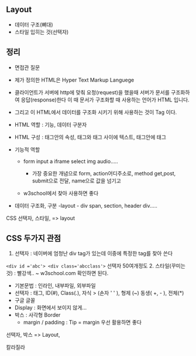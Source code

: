 ## Layout

- 데이터 구조(뼈대)
- 스타일 입히는 것(선택자)


## 정리

- 면접관 질문
- 제가 정의한 HTML은 Hyper Text Markup Languege
- 클라이언트가 서버에 http에 맞춰 요청(request)을 했을때 서버가 문서를 구조화하여 응답(response)한다
  이 때 문서가 구조화할 때 사용하는 언어가 HTML 입니다.
- 그리고 이 HTML에서 데이터를 구조화 시키기 위해 사용하는 것이 Tag 이다.

- HTML 역할 : 기능, 데이터 구분자
- HTML 구성 : 태그안의 속성, 태그와 태그 사이에 텍스트, 태그안에 태그

- 기능적 역할
	- form input a iframe select img audio..... 
		- 가장 중요한 개념으로 form, action어디주소로, method get,post, submit으로 전달, name으로 값을 넘기고

	-  w3school에서 찾아 사용하면 좋다
- 데이터 구조화, 구분
	-layout - div span, section, header div.....

CSS
선택자, 스타일, => layout

## CSS 두가지 관점
1. 선택자 : 네이버에 엄청난 div tag가 있는데 이중에 특정한 tag를 찾아 쓴다

```<div id ='abc'> <div class='abcclass'>```
선택자 50여개정도
2. 스타일(꾸미는 것) : 빨강색.. ~
 w3school.com 확인하면 된다.

- 기본문법 : 인라인, 내부파일, 외부파일
- 선택자	: 태그, ID(#), Class(.), 자식 > (손자 ' ' ), 형제 (~) 동생( +, - ), 전체(*)
- 구글 글꼴
- Display : 화면에서 보이지 않게...
- 박스 : 사각형 Border
	- margin / padding : Tip = margin 우선 활용하면 좋다

선택자, 박스 => Layout,

칼라질라
